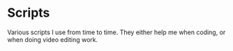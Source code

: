 # Scripts
Various scripts I use from time to time. They either help me when coding, or when doing video editing work.
